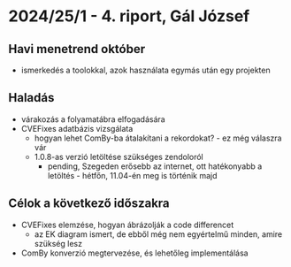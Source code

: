 # 2024/25/1 - 4. riport, Gál József

## Havi menetrend október

- ismerkedés a toolokkal, azok használata egymás után egy projekten

## Haladás

- várakozás a folyamatábra elfogadására
- CVEFixes adatbázis vizsgálata
  - hogyan lehet ComBy-ba átalakítani a rekordokat? - ez még válaszra vár
  - 1.0.8-as verzió letöltése szükséges zendoloról
    - pending, Szegeden erősebb az internet, ott hatékonyabb a letöltés - hétfőn, 11.04-én meg is történik majd

## Célok a következő időszakra

- CVEFixes elemzése, hogyan ábrázolják a code differencet
  - az EK diagram ismert, de ebből még nem egyértelmű minden, amire szükség lesz
- ComBy konverzió megtervezése, és lehetőleg implementálása
